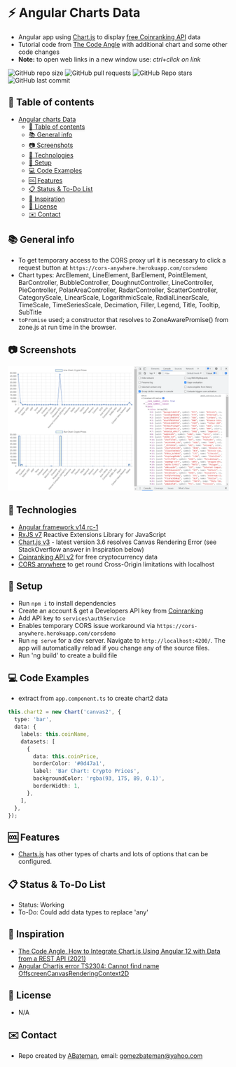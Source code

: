 # :zap: Angular Charts Data

* Angular app using [Chart.js](https://www.chartjs.org/) to display [free Coinranking API](https://developers.coinranking.com/api/documentation) data
* Tutorial code from [The Code Angle](https://www.youtube.com/channel/UChi_aILZkMMx8_KlVAsbI7g) with additional chart and some other code changes
* **Note:** to open web links in a new window use: _ctrl+click on link_

![GitHub repo size](https://img.shields.io/github/repo-size/AndrewJBateman/angular-charts-data?style=plastic)
![GitHub pull requests](https://img.shields.io/github/issues-pr/AndrewJBateman/angular-charts-data?style=plastic)
![GitHub Repo stars](https://img.shields.io/github/stars/AndrewJBateman/angular-charts-data?style=plastic)
![GitHub last commit](https://img.shields.io/github/last-commit/AndrewJBateman/angular-charts-data?style=plastic)

## :page_facing_up: Table of contents

* [Angular charts Data](#angular-charts-data)
  * [:page_facing_up: Table of contents](#page_facing_up-table-of-contents)
  * [:books: General info](#books-general-info)
  * [:camera: Screenshots](#camera-screenshots)
  * [:signal_strength: Technologies](#signal_strength-technologies)
  * [:floppy_disk: Setup](#floppy_disk-setup)
  * [:computer: Code Examples](#computer-code-examples)
  * [:cool: Features](#cool-features)
  * [:clipboard: Status & To-Do List](#clipboard-status--to-do-list)
  * [:clap: Inspiration](#clap-inspiration)
  * [:file_folder: License](#file_folder-license)
  * [:envelope: Contact](#envelope-contact)

## :books: General info

* To get temporary access to the CORS proxy url it is necessary to click a request button at `https://cors-anywhere.herokuapp.com/corsdemo`
* Chart types: ArcElement, LineElement, BarElement, PointElement, BarController, BubbleController, DoughnutController, LineController, PieController, PolarAreaController, RadarController, ScatterController,  CategoryScale, LinearScale, LogarithmicScale, RadialLinearScale, TimeScale, TimeSeriesScale, Decimation, Filler,  Legend, Title, Tooltip, SubTitle
* `toPromise` used; a constructor that resolves to ZoneAwarePromise() from zone.js at run time in the browser.

## :camera: Screenshots

![Example screenshot](./imgs/charts.png)

## :signal_strength: Technologies

* [Angular framework v14 rc-1](https://angular.io/)
* [RxJS v7](https://rxjs.dev/) Reactive Extensions Library for JavaScript
* [Chart.js v3](https://www.chartjs.org/docs/latest/) - latest version 3.6 resolves Canvas Rendering Error (see StackOverflow answer in Inspiration below)
* [Coinranking API v2](https://developers.coinranking.com/api/documentation) for free cryptocurrency data
* [CORS anywhere](https://cors-anywhere.herokuapp.com/) to get round Cross-Origin limitations with localhost

## :floppy_disk: Setup

* Run `npm i` to install dependencies
* Create an account & get a Developers API key from [Coinranking](https://developers.coinranking.com/)
* Add API key to `services\authService`
* Enables temporary CORS issue workaround via `https://cors-anywhere.herokuapp.com/corsdemo`
* Run `ng serve` for a dev server. Navigate to `http://localhost:4200/`. The app will automatically reload if you change any of the source files.
* Run 'ng build' to create a build file

## :computer: Code Examples

* extract from `app.component.ts` to create chart2 data

```typescript
this.chart2 = new Chart('canvas2', {
  type: 'bar',
  data: {
    labels: this.coinName,
    datasets: [
      {
        data: this.coinPrice,
        borderColor: '#0d47a1',
        label: 'Bar Chart: Crypto Prices',
        backgroundColor: 'rgba(93, 175, 89, 0.1)',
        borderWidth: 1,
      },
    ],
  },
});
```

## :cool: Features

* [Charts.js](https://www.chartjs.org/docs/latest/) has other types of charts and lots of options that can be configured.

## :clipboard: Status & To-Do List

* Status: Working
* To-Do: Could add data types to replace 'any'

## :clap: Inspiration

* [The Code Angle, How to Integrate Chart.js Using Angular 12 with Data from a REST API (2021)](https://www.youtube.com/watch?v=WCI4yvrzFwc)
* [Angular Chartjs error TS2304: Cannot find name OffscreenCanvasRenderingContext2D](https://stackoverflow.com/questions/68209426/angular-chartjs-error-ts2304-cannot-find-name-offscreencanvasrenderingcontext2d)

## :file_folder: License

* N/A

## :envelope: Contact

* Repo created by [ABateman](https://github.com/AndrewJBateman), email: gomezbateman@yahoo.com
